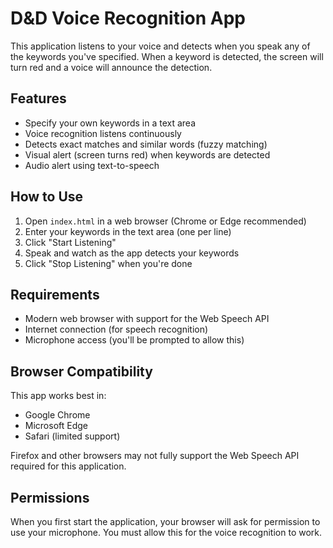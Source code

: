 # D&D Voice Recognition App

This application listens to your voice and detects when you speak any of the keywords you've specified. When a keyword is detected, the screen will turn red and a voice will announce the detection.

## Features

- Specify your own keywords in a text area
- Voice recognition listens continuously
- Detects exact matches and similar words (fuzzy matching)
- Visual alert (screen turns red) when keywords are detected
- Audio alert using text-to-speech

## How to Use

1. Open `index.html` in a web browser (Chrome or Edge recommended)
2. Enter your keywords in the text area (one per line)
3. Click "Start Listening"
4. Speak and watch as the app detects your keywords
5. Click "Stop Listening" when you're done

## Requirements

- Modern web browser with support for the Web Speech API
- Internet connection (for speech recognition)
- Microphone access (you'll be prompted to allow this)

## Browser Compatibility

This app works best in:
- Google Chrome
- Microsoft Edge
- Safari (limited support)

Firefox and other browsers may not fully support the Web Speech API required for this application.

## Permissions

When you first start the application, your browser will ask for permission to use your microphone. You must allow this for the voice recognition to work.
